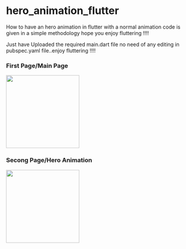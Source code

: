 
# hero_animation_flutter
How to have an hero animation in flutter with a normal animation code is given in a simple methodology hope you enjoy fluttering !!!!

Just have Uploaded the required main.dart file no need of any editing in pubspec.yaml file..enjoy fluttering !!!!





  <h3>First Page/Main Page</h3> 
<img src="https://github.com/neon97/hero_animation_flutter/blob/master/Screenshot_1563015912.png?raw=true"  width="200" >
</img>

  <h3>Secong Page/Hero Animation</h3> 
<img src="https://github.com/neon97/hero_animation_flutter/blob/master/Screenshot_1563015905.png?raw=true"  width="200" >
 
</img>

